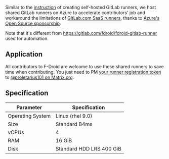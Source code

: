 Similar to the [instruction](<https://gitlab.com/fdroid/wiki/-/wikis/Continuous-Integration-(CI)/Running-self-hosted-GitLab-CI-Runner>) of creating self-hosted GitLab runners, we host shared GitLab runners on Azure to accelerate contributors' job and workaround the limitations of [GitLab.com SaaS runners](https://docs.gitlab.com/ee/ci/runners/), thanks to [Azure's Open Source sponsorship](https://gitlab.com/fdroid/admin/-/issues/296).

Note that it's different from https://gitlab.com/fdroid/fdroid-gitlab-runner used for automation.

## Application

All contributors to F-Droid are welcome to use these shared runners to save time when contributing. You just need to PM [your runner registration token](https://docs.gitlab.com/runner/register/#requirements) to [@proletarius101 on Matrix.org](https://matrix.to/#/@proletarius101:matrix.org).

## Specification

| Parameter        | Specification            |
| ---------------- | ------------------------ |
| Operating System | Linux (rhel 9.0)         |
| Size             | Standard B4ms            |
| vCPUs            | 4                        |
| RAM              | 16 GiB                   |
| Disk             | Standard HDD LRS 400 GiB |
